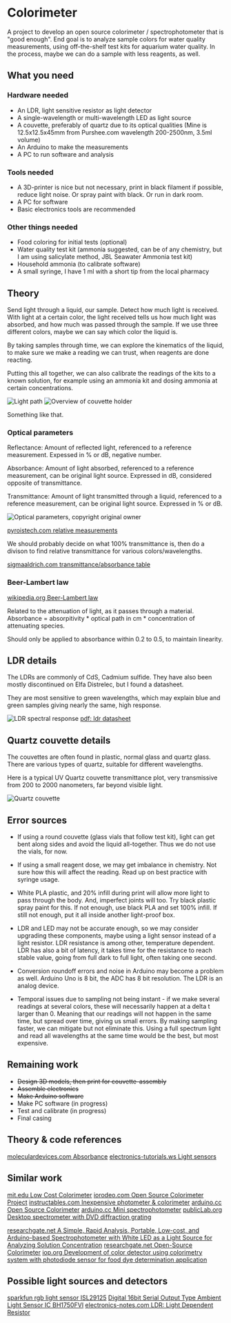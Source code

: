 # Colorimeter

A project to develop an open source colorimeter / spectrophotometer that is "good enough". End goal is to analyze sample colors for water quality measurements, using off-the-shelf test kits for aquarium water quality. In the process, maybe we can do a sample with less reagents, as well.

## What you need
### Hardware needed
- An LDR, light sensitive resistor as light detector
- A single-wavelength or multi-wavelength LED as light source
- A couvette, preferably of quartz due to its optical qualities (Mine is 12.5x12.5x45mm from Purshee.com wavelength 200-2500nm, 3.5ml volume)
- An Arduino to make the measurements
- A PC to run software and analysis

### Tools needed
- A 3D-printer is nice but not necessary, print in black filament if possible, reduce light noise. Or spray paint with black. Or run in dark room.
- A PC for software
- Basic electronics tools are recommended

### Other things needed
- Food coloring for initial tests (optional)
- Water quality test kit (ammonia suggested, can be of any chemistry, but I am using salicylate method, JBL Seawater Ammonia test kit)
- Household ammonia (to calibrate software)
- A small syringe, I have 1 ml with a short tip from the local pharmacy

## Theory
Send light through a liquid, our sample. Detect how much light is received. With light at a certain color, the light received tells us how much light was absorbed, and how much was passed through the sample. If we use three different colors, maybe we can say which color the liquid is.

By taking samples through time, we can explore the kinematics of the liquid, to make sure we make a reading we can trust, when reagents are done reacting.

Putting this all together, we can also calibrate the readings of the kits to a known solution, for example using an ammonia kit and dosing ammonia at certain concentrations.

![Light path](img/colorimeter_3d_exploded_analysis.png?raw=true "Light path")
![Overview of couvette holder](img/colorimeter_3d_exploded.png?raw=true "Overview of couvette holder")

Something like that.

### Optical parameters
Reflectance: Amount of reflected light, referenced to a reference measurement. Expessed in % or dB, negative number.

Absorbance: Amount of light absorbed, referenced to a reference measurement, can be original light source. Expressed in dB, considered opposite of transmittance.

Transmittance: Amount of light transmitted through a liquid, referenced to a reference measurement, can be original light source. Expressed in % or dB.

![Optical parameters, copyright original owner](img/readme_optical_parameters.png?raw=true "Optical parameters, copyright original owner")

[pyroistech.com relative measurements ](https://www.pyroistech.com/relative-measurements/)

We should probably decide on what 100% transmittance is, then do a divison to find relative transmittance for various colors/wavelengths.

[sigmaaldrich.com transmittance/absorbance table](https://www.sigmaaldrich.com/technical-documents/articles/biology/transmittance-to-absorbance.html#:~:text=Absorbance%20(A)%20is%20the%20flip,be%20determined%20using%20this%20calculator.)

### Beer-Lambert law
[wikipedia.org Beer-Lambert law](https://en.wikipedia.org/wiki/Beer%E2%80%93Lambert_law)

Related to the attenuation of light, as it passes through a material. Absorbance = absorpitivity * optical path in cm * concentration of attenuating species.

Should only be applied to absorbance within 0.2 to 0.5, to maintain linearity.

## LDR details
The LDRs are commonly of CdS, Cadmium sulfide. They have also been mostly discontinued on Elfa Distrelec, but I found a datasheet.

They are most sensitive to green wavelengths, which may explain blue and green samples giving nearly the same, high response.

![LDR spectral response](img/ldr_response.png?raw=true "LDR spectral response")
[pdf: ldr datasheet](pdf/ldr_datasheet.pdf)

## Quartz couvette details
The couvettes are often found in plastic, normal glass and quartz glass. There are various types of quartz, suitable for different wavelengths.

Here is a typical UV Quartz couvette transmittance plot, very transmissive from 200 to 2000 nanometers, far beyond visible light.

![Quartz couvette](img/quartz_couvette.png?raw=true "Quartz")

## Error sources
- If using a round couvette (glass vials that follow test kit), light can get bent along sides and avoid the liquid all-together. Thus we do not use the vials, for now.

- If using a small reagent dose, we may get imbalance in chemistry. Not sure how this will affect the reading. Read up on best practice with syringe usage.

- White PLA plastic, and 20% infill during print will allow more light to pass through the body. And, imperfect joints will too. Try black plastic spray paint for this. If not enough, use black PLA and set 100% infill. If still not enough, put it all inside another light-proof box.

- LDR and LED may not be accurate enough, so we may consider upgrading these components, maybe using a light sensor instead of a light resistor. LDR resistance is among other, temperature dependent. LDR has also a bit of latency, it takes time for the resistance to reach stable value, going from full dark to full light, often taking one second.

- Conversion roundoff errors and noise in Arduino may become a problem as well. Arduino Uno is 8 bit, the ADC has 8 bit resolution. The LDR is an analog device.

- Temporal issues due to sampling not being instant - if we make several readings at several colors, these will necessarily happen at a delta t larger than 0. Meaning that our readings will not happen in the same time, but spread over time, giving us small errors. By making sampling faster, we can mitigate but not eliminate this. Using a full spectrum light and read all wavelengths at the same time would be the best, but most expensive.

## Remaining work
- ~~Design 3D models, then print for couvette-assembly~~
- ~~Assemble electronics~~
- ~~Make Arduino software~~
- Make PC software (in progress)
- Test and calibrate (in progress)
- Final casing

## Theory & code references
[moleculardevices.com Absorbance](https://www.moleculardevices.com/technology/absorbance)
[electronics-tutorials.ws Light sensors](https://www.electronics-tutorials.ws/io/io_4.html)

## Similar work
[mit.edu Low Cost Colorimeter](http://www.mit.edu/~milesdai/projects/colorimeter/index.html)
[iorodeo.com Open Source Colorimeter Project](https://iorodeo.com/pages/colorimeter-project)
[instructables.com Inexpensive photometer & colorimeter](https://www.instructables.com/An-Inexpensive-Photometer-and-Colorimeter/)
[arduino.cc Open Source Colorimeter](https://create.arduino.cc/projecthub/MOST/open-source-colorimeter-cd0a76)
[arduino.cc Mini spectrophotometer](https://create.arduino.cc/projecthub/radsensors/minispec-0e3bc5)
[publicLab.org Desktop spectrometer with DVD diffraction grating](https://publiclab.org/notes/abdul/08-11-2016/constructing-a-desktop-spectrometer-with-no-wood-and-no-velcro)

[researchgate.net A Simple, Rapid Analysis, Portable, Low-cost, and Arduino-based Spectrophotometer with White LED as a Light Source for Analyzing Solution Concentration](https://www.researchgate.net/publication/324161531_A_Simple_Rapid_Analysis_Portable_Low-cost_and_Arduino-based_Spectrophotometer_with_White_LED_as_a_Light_Source_for_Analyzing_Solution_Concentration)
[researchgate.net Open-Source Colorimeter](https://www.researchgate.net/publication/236252679_Open-Source_Colorimeter/link/0c9605171839574c56000000/download)
[iop.org Development of color detector using colorimetry system with
photodiode sensor for food dye determination application](https://iopscience.iop.org/article/10.1088/1742-6596/1185/1/012031/pdf)

## Possible light sources and detectors
[sparkfun rgb light sensor ISL29125](https://www.sparkfun.com/products/12829)
[Digital 16bit Serial Output Type Ambient Light Sensor IC BH1750FVI](https://www.mouser.com/datasheet/2/348/bh1750fvi-e-186247.pdf)
[electronics-notes.com LDR: Light Dependent Resistor](https://www.electronics-notes.com/articles/electronic_components/resistors/light-dependent-resistor-ldr.php)
